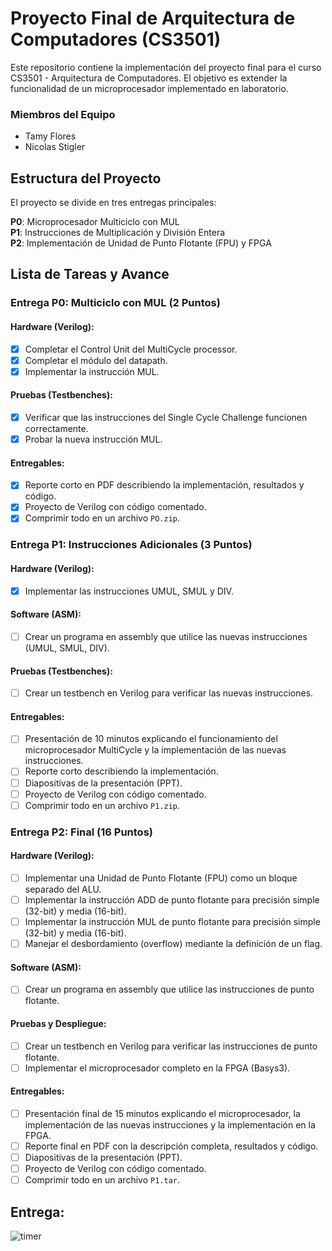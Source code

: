 # Proyecto Final de Arquitectura de Computadores (CS3501)

Este repositorio contiene la implementación del proyecto final para el curso CS3501 - Arquitectura de Computadores. El objetivo es extender la funcionalidad de un microprocesador implementado en laboratorio.

### Miembros del Equipo
* Tamy Flores
* Nicolas Stigler

## Estructura del Proyecto

El proyecto se divide en tres entregas principales:

**P0**: Microprocesador Multiciclo con MUL\
**P1**: Instrucciones de Multiplicación y División Entera\
**P2**: Implementación de Unidad de Punto Flotante (FPU) y FPGA

## Lista de Tareas y Avance
### Entrega P0: Multiciclo con MUL (2 Puntos)
#### Hardware (Verilog):
- [x] Completar el Control Unit del MultiCycle processor.
- [x] Completar el módulo del datapath.
- [x] Implementar la instrucción MUL.
#### Pruebas (Testbenches):
- [x] Verificar que las instrucciones del Single Cycle Challenge funcionen correctamente.
- [x] Probar la nueva instrucción MUL.
#### Entregables:
- [x] Reporte corto en PDF describiendo la implementación, resultados y código.
- [x] Proyecto de Verilog con código comentado.
- [x] Comprimir todo en un archivo `PO.zip`.

### Entrega P1: Instrucciones Adicionales (3 Puntos)
#### Hardware (Verilog):
- [x] Implementar las instrucciones UMUL, SMUL y DIV.
#### Software (ASM):
- [ ] Crear un programa en assembly que utilice las nuevas instrucciones (UMUL, SMUL, DIV).
#### Pruebas (Testbenches):
- [ ] Crear un testbench en Verilog para verificar las nuevas instrucciones.
#### Entregables:
- [ ] Presentación de 10 minutos explicando el funcionamiento del microprocesador MultiCycle y la implementación de las nuevas instrucciones.
- [ ] Reporte corto describiendo la implementación.
- [ ] Diapositivas de la presentación (PPT).
- [ ] Proyecto de Verilog con código comentado.
- [ ] Comprimir todo en un archivo `P1.zip`.

### Entrega P2: Final (16 Puntos)
#### Hardware (Verilog):
- [ ] Implementar una Unidad de Punto Flotante (FPU) como un bloque separado del ALU.
- [ ] Implementar la instrucción ADD de punto flotante para precisión simple (32-bit) y media (16-bit).
- [ ] Implementar la instrucción MUL de punto flotante para precisión simple (32-bit) y media (16-bit).
- [ ] Manejar el desbordamiento (overflow) mediante la definición de un flag.
#### Software (ASM):
- [ ] Crear un programa en assembly que utilice las instrucciones de punto flotante.
#### Pruebas y Despliegue:
- [ ] Crear un testbench en Verilog para verificar las instrucciones de punto flotante.
- [ ] Implementar el microprocesador completo en la FPGA (Basys3).
#### Entregables:
- [ ] Presentación final de 15 minutos explicando el microprocesador, la implementación de las nuevas instrucciones y la implementación en la FPGA.
- [ ] Reporte final en PDF con la descripción completa, resultados y código.
- [ ] Diapositivas de la presentación (PPT).
- [ ] Proyecto de Verilog con código comentado.
- [ ] Comprimir todo en un archivo `P1.tar`.

## Entrega:
![timer](https://i.countdownmail.com/4aqwbt.gif)
